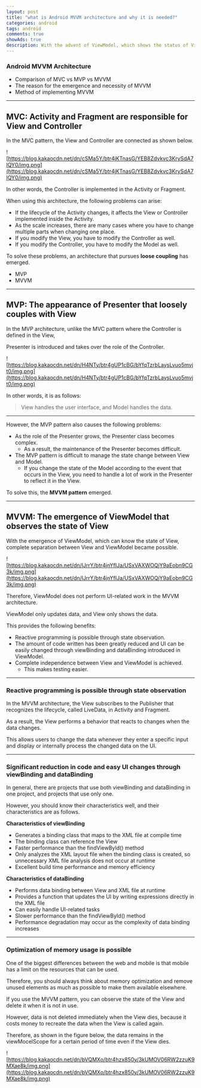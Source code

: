 ```yaml
---  
layout: post  
title: "what is Android MVVM architecture and why it is needed?"
categories: android
tags: android 
comments: true
showAds: true
description: With the advent of ViewModel, which shows the status of View, complete separation between View and ViewModel became possible. Therefore, in MVVM architecture, ViewModel does not work on UI. VIewModel only updates the data, and View only shows the data.
---
```


### **Android MVVM Architecture**
- Comparison of MVC vs MVP vs MVVM
- The reason for the emergence and necessity of MVVM
- Method of implementing MVVM

---

## **MVC: Activity and Fragment are responsible for View and Controller**

In the MVC pattern, the View and Controller are connected as shown below.

![https://blog.kakaocdn.net/dn/cSMa5Y/btr4jKTnasG/YEB8Zdvkvc3KrySdA7lQY0/img.png](https://blog.kakaocdn.net/dn/cSMa5Y/btr4jKTnasG/YEB8Zdvkvc3KrySdA7lQY0/img.png)

In other words, the Controller is implemented in the Activity or Fragment.

When using this architecture, the following problems can arise:

- If the lifecycle of the Activity changes, it affects the View or Controller implemented inside the Activity.
- As the scale increases, there are many cases where you have to change multiple parts when changing one place.
- If you modify the View, you have to modify the Controller as well.
- If you modify the Controller, you have to modify the Model as well.

To solve these problems, an architecture that pursues **loose coupling** has emerged.

- MVP
- MVVM

---

## **MVP: The appearance of Presenter that loosely couples with View**

In the MVP architecture, unlike the MVC pattern where the Controller is defined in the View,

Presenter is introduced and takes over the role of the Controller.

![https://blog.kakaocdn.net/dn/H4NTy/btr4gUP1cBG/bYfqTzrbLaysLvuo5mvjt0/img.png](https://blog.kakaocdn.net/dn/H4NTy/btr4gUP1cBG/bYfqTzrbLaysLvuo5mvjt0/img.png)

In other words, it is as follows:

> View handles the user interface, and Model handles the data.
> 

---

However, the MVP pattern also causes the following problems:

- As the role of the Presenter grows, the Presenter class becomes complex.
    - As a result, the maintenance of the Presenter becomes difficult.
- The MVP pattern is difficult to manage the state change between View and Model.
    - If you change the state of the Model according to the event that occurs in the View, you need to handle a lot of work in the Presenter to reflect it in the View.

To solve this, the **MVVM pattern** emerged.

---

## **MVVM: The emergence of ViewModel that observes the state of View**

With the emergence of ViewModel, which can know the state of View, complete separation between View and ViewModel became possible.

![https://blog.kakaocdn.net/dn/lJrrY/btr4jnYfIJa/USxVAXWOQjY9aEobn9CG3k/img.png](https://blog.kakaocdn.net/dn/lJrrY/btr4jnYfIJa/USxVAXWOQjY9aEobn9CG3k/img.png)

Therefore, ViewModel does not perform UI-related work in the MVVM architecture.

ViewModel only updates data, and View only shows the data.

This provides the following benefits:

- Reactive programming is possible through state observation.
- The amount of code written has been greatly reduced and UI can be easily changed through viewBinding and dataBinding introduced in ViewModel.
- Complete independence between View and ViewModel is achieved.
    - This makes testing easier.

---

### **Reactive programming is possible through state observation**

In the MVVM architecture, the View subscribes to the Publisher that recognizes the lifecycle, called LiveData, in Activity and Fragment.

As a result, the View performs a behavior that reacts to changes when the data changes.

This allows users to change the data whenever they enter a specific input and display or internally process the changed data on the UI.

---

### **Significant reduction in code and easy UI changes through viewBinding and dataBinding**

In general, there are projects that use both viewBinding and dataBinding in one project, and projects that use only one.

However, you should know their characteristics well, and their characteristics are as follows.

**Characteristics of viewBinding**

- Generates a binding class that maps to the XML file at compile time
- The binding class can reference the View
- Faster performance than the findViewById() method
- Only analyzes the XML layout file when the binding class is created, so unnecessary XML file analysis does not occur at runtime
- Excellent build time performance and memory efficiency

**Characteristics of dataBinding**

- Performs data binding between View and XML file at runtime
- Provides a function that updates the UI by writing expressions directly in the XML file
- Can easily handle UI-related tasks
- Slower performance than the findViewById() method
- Performance degradation may occur as the complexity of data binding increases

---

### **Optimization of memory usage is possible**

One of the biggest differences between the web and mobile is that mobile has a limit on the resources that can be used.

Therefore, you should always think about memory optimization and remove unused elements as much as possible to make them available elsewhere.

If you use the MVVM pattern, you can observe the state of the View and delete it when it is not in use.

However, data is not deleted immediately when the View dies, because it costs money to recreate the data when the View is called again.

Therefore, as shown in the figure below, the data remains in the viewMocelScope for a certain period of time even if the View dies.

![https://blog.kakaocdn.net/dn/bVQMXo/btr4hzx850y/3kUMOV06RW2zzuK9MXae8k/img.png](https://blog.kakaocdn.net/dn/bVQMXo/btr4hzx850y/3kUMOV06RW2zzuK9MXae8k/img.png)
